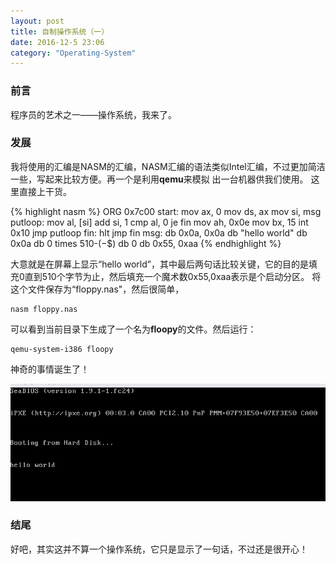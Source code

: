 ```yaml
---
layout: post
title: 自制操作系统（一）
date: 2016-12-5 23:06
category: "Operating-System"
---
```


### 前言
程序员的艺术之一——操作系统，我来了。

### 发展
我将使用的汇编是NASM的汇编，NASM汇编的语法类似Intel汇编，不过更加简洁一些，写起来比较方便。再一个是利用**qemu**来模拟 出一台机器供我们使用。
这里直接上干货。

{% highlight nasm %}
ORG 0x7c00
start:
	mov ax, 0
	mov ds, ax
	mov si, msg
putloop:
	mov al, [si]
	add si, 1
	cmp al, 0
	je fin
	mov ah, 0x0e
	mov bx, 15
	int 0x10
	jmp putloop
fin:
	hlt
	jmp fin
msg:
	db 0x0a, 0x0a
	db "hello world"
	db 0x0a
	db 0
	times 510-($-$$) db 0
	db 0x55, 0xaa
{% endhighlight %}

大意就是在屏幕上显示“hello world”，其中最后两句话比较关键，它的目的是填充0直到510个字节为止，然后填充一个魔术数0x55,0xaa表示是个启动分区。
将这个文件保存为“floppy.nas"，然后很简单，

```shell
nasm floppy.nas
```

可以看到当前目录下生成了一个名为**floopy**的文件。然后运行：

```shell
qemu-system-i386 floopy
```

神奇的事情诞生了！

![echo](/images/Operating-System/echo-hello-world.png)

### 结尾
好吧，其实这并不算一个操作系统，它只是显示了一句话，不过还是很开心！
